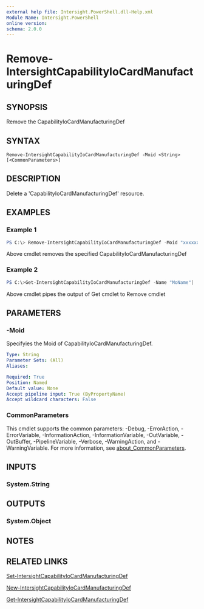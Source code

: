 ```yaml
---
external help file: Intersight.PowerShell.dll-Help.xml
Module Name: Intersight.PowerShell
online version:
schema: 2.0.0
---
```


# Remove-IntersightCapabilityIoCardManufacturingDef

## SYNOPSIS
Remove the CapabilityIoCardManufacturingDef

## SYNTAX

```
Remove-IntersightCapabilityIoCardManufacturingDef -Moid <String> [<CommonParameters>]
```

## DESCRIPTION
Delete a &apos;CapabilityIoCardManufacturingDef&apos; resource.

## EXAMPLES

### Example 1
```powershell
PS C:\> Remove-IntersightCapabilityIoCardManufacturingDef -Moid "xxxxxxxxxxxxxxxxxxxxxxxxxxx"
```
Above cmdlet removes the specified CapabilityIoCardManufacturingDef 

### Example 2
```powershell
PS C:\>Get-IntersightCapabilityIoCardManufacturingDef -Name "MoName"|  Remove-IntersightCapabilityIoCardManufacturingDef
```
Above cmdlet pipes the output of Get cmdlet to Remove cmdlet

## PARAMETERS

### -Moid
Specifyies the Moid of CapabilityIoCardManufacturingDef.

```yaml
Type: String
Parameter Sets: (All)
Aliases:

Required: True
Position: Named
Default value: None
Accept pipeline input: True (ByPropertyName)
Accept wildcard characters: False
```

### CommonParameters
This cmdlet supports the common parameters: -Debug, -ErrorAction, -ErrorVariable, -InformationAction, -InformationVariable, -OutVariable, -OutBuffer, -PipelineVariable, -Verbose, -WarningAction, and -WarningVariable. For more information, see [about_CommonParameters](http://go.microsoft.com/fwlink/?LinkID=113216).

## INPUTS

### System.String

## OUTPUTS

### System.Object
## NOTES

## RELATED LINKS

[Set-IntersightCapabilityIoCardManufacturingDef](./Set-IntersightCapabilityIoCardManufacturingDef.md)

[New-IntersightCapabilityIoCardManufacturingDef](./New-IntersightCapabilityIoCardManufacturingDef.md)

[Get-IntersightCapabilityIoCardManufacturingDef](./Get-IntersightCapabilityIoCardManufacturingDef.md)

